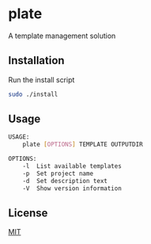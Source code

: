 # plate
A template management solution

## Installation
Run the install script
```bash
sudo ./install
```

## Usage
```bash
USAGE:
	plate [OPTIONS] TEMPLATE OUTPUTDIR

OPTIONS:
	-l	List available templates
	-p	Set project name
	-d	Set description text
	-V	Show version information
```

## License
[MIT](https://choosealicense.com/licenses/mit/)
